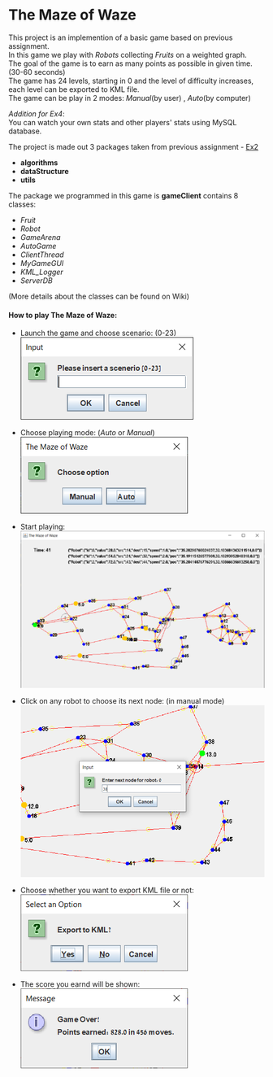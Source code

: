 # The Maze of Waze

This project is an implemention of a basic game based on previous assignment.  
In this game we play with _Robots_ collecting _Fruits_ on a weighted graph.  
The goal of the game is to earn as many points as possible in given time. (30-60 seconds)  
The game has 24 levels, starting in 0 and the level of difficulty increases, each level can be exported to KML file.  
The game can be play in 2 modes: _Manual_(by user) , _Auto_(by computer)  

_Addition for Ex4_:  
You can watch your own stats and other players' stats using MySQL database.

The project is made out 3 packages taken from previous assignment - [Ex2](https://github.com/alonshlomi/OOP-hw2)   
* **algorithms** 
* **dataStructure**
* **utils**

The package we programmed in this game is **gameClient** contains 8 classes:
* _Fruit_
* _Robot_
* _GameArena_
* _AutoGame_
* _ClientThread_
* _MyGameGUI_
* _KML_Logger_
* _ServerDB_

(More details about the classes can be found on Wiki)

#### How to play The Maze of Waze:  
* Launch the game and choose scenario: (0-23)  
![launch](https://github.com/alonshlomi/OOP-hw3/blob/master/images/scenario.png)

* Choose playing mode: (_Auto_ or _Manual_)   
![mode](https://github.com/alonshlomi/OOP-hw3/blob/master/images/mode.png)

* Start playing:  
![example](https://github.com/alonshlomi/OOP-hw3/blob/master/images/example.png)

* Click on any robot to choose its next node: (in manual mode)  
![robot](https://github.com/alonshlomi/OOP-hw3/blob/master/images/robot.png)

* Choose whether you want to export KML file or not:  
![kml](https://github.com/alonshlomi/OOP-hw3/blob/master/images/kml.png)  

* The score you earnd will be shown:  
![score](https://github.com/alonshlomi/OOP-hw3/blob/master/images/score.png)



